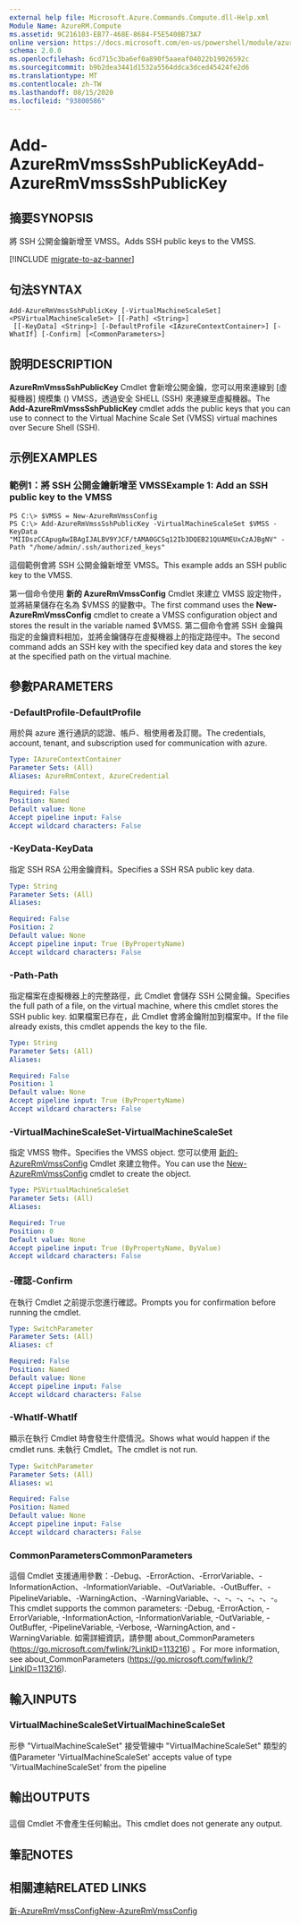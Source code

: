 ```yaml
---
external help file: Microsoft.Azure.Commands.Compute.dll-Help.xml
Module Name: AzureRM.Compute
ms.assetid: 9C216103-EB77-468E-8684-F5E5400B73A7
online version: https://docs.microsoft.com/en-us/powershell/module/azurerm.compute/add-azurermvmsssshpublickey
schema: 2.0.0
ms.openlocfilehash: 6cd715c3ba6ef0a890f5aaeaf04022b19026592c
ms.sourcegitcommit: b9b2dea3441d1532a5564ddca3dced45424fe2d6
ms.translationtype: MT
ms.contentlocale: zh-TW
ms.lasthandoff: 08/15/2020
ms.locfileid: "93800586"
---
```

# <span data-ttu-id="fa37c-101">Add-AzureRmVmssSshPublicKey</span><span class="sxs-lookup"><span data-stu-id="fa37c-101">Add-AzureRmVmssSshPublicKey</span></span>

## <span data-ttu-id="fa37c-102">摘要</span><span class="sxs-lookup"><span data-stu-id="fa37c-102">SYNOPSIS</span></span>
<span data-ttu-id="fa37c-103">將 SSH 公開金鑰新增至 VMSS。</span><span class="sxs-lookup"><span data-stu-id="fa37c-103">Adds SSH public keys to the VMSS.</span></span>

[!INCLUDE [migrate-to-az-banner](../../includes/migrate-to-az-banner.md)]

## <span data-ttu-id="fa37c-104">句法</span><span class="sxs-lookup"><span data-stu-id="fa37c-104">SYNTAX</span></span>

```
Add-AzureRmVmssSshPublicKey [-VirtualMachineScaleSet] <PSVirtualMachineScaleSet> [[-Path] <String>]
 [[-KeyData] <String>] [-DefaultProfile <IAzureContextContainer>] [-WhatIf] [-Confirm] [<CommonParameters>]
```

## <span data-ttu-id="fa37c-105">說明</span><span class="sxs-lookup"><span data-stu-id="fa37c-105">DESCRIPTION</span></span>
<span data-ttu-id="fa37c-106">**AzureRmVmssSshPublicKey** Cmdlet 會新增公開金鑰，您可以用來連線到 [虛擬機器] 規模集 () VMSS，透過安全 SHELL (SSH) 來連線至虛擬機器。</span><span class="sxs-lookup"><span data-stu-id="fa37c-106">The **Add-AzureRmVmssSshPublicKey** cmdlet adds the public keys that you can use to connect to the Virtual Machine Scale Set (VMSS) virtual machines over Secure Shell (SSH).</span></span>

## <span data-ttu-id="fa37c-107">示例</span><span class="sxs-lookup"><span data-stu-id="fa37c-107">EXAMPLES</span></span>

### <span data-ttu-id="fa37c-108">範例1：將 SSH 公開金鑰新增至 VMSS</span><span class="sxs-lookup"><span data-stu-id="fa37c-108">Example 1: Add an SSH public key to the VMSS</span></span>
```
PS C:\> $VMSS = New-AzureRmVmssConfig
PS C:\> Add-AzureRmVmssSshPublicKey -VirtualMachineScaleSet $VMSS -KeyData "MIIDszCCApugAwIBAgIJALBV9YJCF/tAMA0GCSq12Ib3DQEB21QUAMEUxCzAJBgNV" -Path "/home/admin/.ssh/authorized_keys"
```

<span data-ttu-id="fa37c-109">這個範例會將 SSH 公開金鑰新增至 VMSS。</span><span class="sxs-lookup"><span data-stu-id="fa37c-109">This example adds an SSH public key to the VMSS.</span></span>

<span data-ttu-id="fa37c-110">第一個命令使用 **新的 AzureRmVmssConfig** Cmdlet 來建立 VMSS 設定物件，並將結果儲存在名為 $VMSS 的變數中。</span><span class="sxs-lookup"><span data-stu-id="fa37c-110">The first command uses the **New-AzureRmVmssConfig** cmdlet to create a VMSS configuration object and stores the result in the variable named $VMSS.</span></span>
<span data-ttu-id="fa37c-111">第二個命令會將 SSH 金鑰與指定的金鑰資料相加，並將金鑰儲存在虛擬機器上的指定路徑中。</span><span class="sxs-lookup"><span data-stu-id="fa37c-111">The second command adds an SSH key with the specified key data and stores the key at the specified path on the virtual machine.</span></span>

## <span data-ttu-id="fa37c-112">參數</span><span class="sxs-lookup"><span data-stu-id="fa37c-112">PARAMETERS</span></span>

### <span data-ttu-id="fa37c-113">-DefaultProfile</span><span class="sxs-lookup"><span data-stu-id="fa37c-113">-DefaultProfile</span></span>
<span data-ttu-id="fa37c-114">用於與 azure 進行通訊的認證、帳戶、租使用者及訂閱。</span><span class="sxs-lookup"><span data-stu-id="fa37c-114">The credentials, account, tenant, and subscription used for communication with azure.</span></span>

```yaml
Type: IAzureContextContainer
Parameter Sets: (All)
Aliases: AzureRmContext, AzureCredential

Required: False
Position: Named
Default value: None
Accept pipeline input: False
Accept wildcard characters: False
```

### <span data-ttu-id="fa37c-115">-KeyData</span><span class="sxs-lookup"><span data-stu-id="fa37c-115">-KeyData</span></span>
<span data-ttu-id="fa37c-116">指定 SSH RSA 公用金鑰資料。</span><span class="sxs-lookup"><span data-stu-id="fa37c-116">Specifies a SSH RSA public key data.</span></span>

```yaml
Type: String
Parameter Sets: (All)
Aliases: 

Required: False
Position: 2
Default value: None
Accept pipeline input: True (ByPropertyName)
Accept wildcard characters: False
```

### <span data-ttu-id="fa37c-117">-Path</span><span class="sxs-lookup"><span data-stu-id="fa37c-117">-Path</span></span>
<span data-ttu-id="fa37c-118">指定檔案在虛擬機器上的完整路徑，此 Cmdlet 會儲存 SSH 公開金鑰。</span><span class="sxs-lookup"><span data-stu-id="fa37c-118">Specifies the full path of a file, on the virtual machine, where this cmdlet stores the SSH public key.</span></span>
<span data-ttu-id="fa37c-119">如果檔案已存在，此 Cmdlet 會將金鑰附加到檔案中。</span><span class="sxs-lookup"><span data-stu-id="fa37c-119">If the file already exists, this cmdlet appends the key to the file.</span></span>

```yaml
Type: String
Parameter Sets: (All)
Aliases: 

Required: False
Position: 1
Default value: None
Accept pipeline input: True (ByPropertyName)
Accept wildcard characters: False
```

### <span data-ttu-id="fa37c-120">-VirtualMachineScaleSet</span><span class="sxs-lookup"><span data-stu-id="fa37c-120">-VirtualMachineScaleSet</span></span>
<span data-ttu-id="fa37c-121">指定 VMSS 物件。</span><span class="sxs-lookup"><span data-stu-id="fa37c-121">Specifies the VMSS object.</span></span>
<span data-ttu-id="fa37c-122">您可以使用 [新的-AzureRmVmssConfig](./New-AzureRmVmssConfig.md) Cmdlet 來建立物件。</span><span class="sxs-lookup"><span data-stu-id="fa37c-122">You can use the [New-AzureRmVmssConfig](./New-AzureRmVmssConfig.md) cmdlet to create the object.</span></span>

```yaml
Type: PSVirtualMachineScaleSet
Parameter Sets: (All)
Aliases: 

Required: True
Position: 0
Default value: None
Accept pipeline input: True (ByPropertyName, ByValue)
Accept wildcard characters: False
```

### <span data-ttu-id="fa37c-123">-確認</span><span class="sxs-lookup"><span data-stu-id="fa37c-123">-Confirm</span></span>
<span data-ttu-id="fa37c-124">在執行 Cmdlet 之前提示您進行確認。</span><span class="sxs-lookup"><span data-stu-id="fa37c-124">Prompts you for confirmation before running the cmdlet.</span></span>

```yaml
Type: SwitchParameter
Parameter Sets: (All)
Aliases: cf

Required: False
Position: Named
Default value: None
Accept pipeline input: False
Accept wildcard characters: False
```

### <span data-ttu-id="fa37c-125">-WhatIf</span><span class="sxs-lookup"><span data-stu-id="fa37c-125">-WhatIf</span></span>
<span data-ttu-id="fa37c-126">顯示在執行 Cmdlet 時會發生什麼情況。</span><span class="sxs-lookup"><span data-stu-id="fa37c-126">Shows what would happen if the cmdlet runs.</span></span> <span data-ttu-id="fa37c-127">未執行 Cmdlet。</span><span class="sxs-lookup"><span data-stu-id="fa37c-127">The cmdlet is not run.</span></span>

```yaml
Type: SwitchParameter
Parameter Sets: (All)
Aliases: wi

Required: False
Position: Named
Default value: None
Accept pipeline input: False
Accept wildcard characters: False
```

### <span data-ttu-id="fa37c-128">CommonParameters</span><span class="sxs-lookup"><span data-stu-id="fa37c-128">CommonParameters</span></span>
<span data-ttu-id="fa37c-129">這個 Cmdlet 支援通用參數：-Debug、-ErrorAction、-ErrorVariable、-InformationAction、-InformationVariable、-OutVariable、-OutBuffer、-PipelineVariable、-WarningAction、-WarningVariable、-、-、-、-、-、-。</span><span class="sxs-lookup"><span data-stu-id="fa37c-129">This cmdlet supports the common parameters: -Debug, -ErrorAction, -ErrorVariable, -InformationAction, -InformationVariable, -OutVariable, -OutBuffer, -PipelineVariable, -Verbose, -WarningAction, and -WarningVariable.</span></span> <span data-ttu-id="fa37c-130">如需詳細資訊，請參閱 about_CommonParameters (https://go.microsoft.com/fwlink/?LinkID=113216) 。</span><span class="sxs-lookup"><span data-stu-id="fa37c-130">For more information, see about_CommonParameters (https://go.microsoft.com/fwlink/?LinkID=113216).</span></span>

## <span data-ttu-id="fa37c-131">輸入</span><span class="sxs-lookup"><span data-stu-id="fa37c-131">INPUTS</span></span>

### <span data-ttu-id="fa37c-132">VirtualMachineScaleSet</span><span class="sxs-lookup"><span data-stu-id="fa37c-132">VirtualMachineScaleSet</span></span>
<span data-ttu-id="fa37c-133">形參 "VirtualMachineScaleSet" 接受管線中 "VirtualMachineScaleSet" 類型的值</span><span class="sxs-lookup"><span data-stu-id="fa37c-133">Parameter 'VirtualMachineScaleSet' accepts value of type 'VirtualMachineScaleSet' from the pipeline</span></span>

## <span data-ttu-id="fa37c-134">輸出</span><span class="sxs-lookup"><span data-stu-id="fa37c-134">OUTPUTS</span></span>

###  
<span data-ttu-id="fa37c-135">這個 Cmdlet 不會產生任何輸出。</span><span class="sxs-lookup"><span data-stu-id="fa37c-135">This cmdlet does not generate any output.</span></span>

## <span data-ttu-id="fa37c-136">筆記</span><span class="sxs-lookup"><span data-stu-id="fa37c-136">NOTES</span></span>

## <span data-ttu-id="fa37c-137">相關連結</span><span class="sxs-lookup"><span data-stu-id="fa37c-137">RELATED LINKS</span></span>

[<span data-ttu-id="fa37c-138">新-AzureRmVmssConfig</span><span class="sxs-lookup"><span data-stu-id="fa37c-138">New-AzureRmVmssConfig</span></span>](./New-AzureRmVmssConfig.md)
